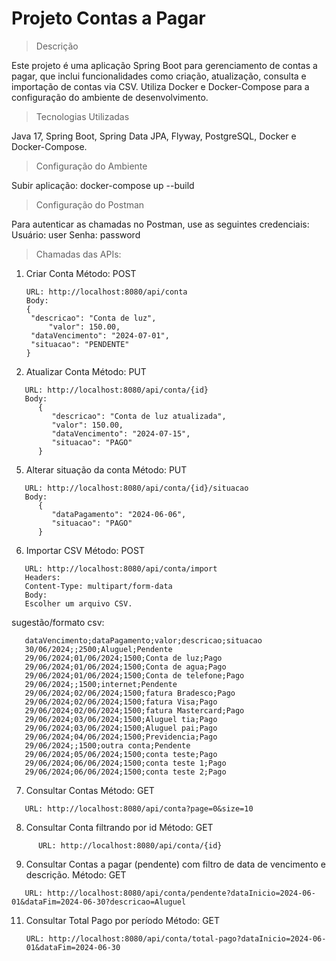 # Projeto Contas a Pagar

> Descrição

   Este projeto é uma aplicação Spring Boot para gerenciamento de contas a pagar, que inclui funcionalidades como criação, 
   atualização, consulta e importação de contas via CSV. Utiliza Docker e Docker-Compose para a configuração do ambiente de desenvolvimento.

> Tecnologias Utilizadas

   Java 17, Spring Boot, Spring Data JPA, Flyway, PostgreSQL, Docker e Docker-Compose.

> Configuração do Ambiente

Subir aplicação: docker-compose up --build

> Configuração do Postman

Para autenticar as chamadas no Postman, use as seguintes credenciais:
Usuário: user
Senha: password

> Chamadas das APIs:

1. Criar Conta
   Método: POST
   ```
   URL: http://localhost:8080/api/conta
   Body:
   {
   	"descricao": "Conta de luz",
       	"valor": 150.00,
   	"dataVencimento": "2024-07-01",
   	"situacao": "PENDENTE"
   }
   ```

3. Atualizar Conta
   Método: PUT
   
```
   URL: http://localhost:8080/api/conta/{id}
   Body:
      {
         "descricao": "Conta de luz atualizada",
         "valor": 150.00,
         "dataVencimento": "2024-07-15",
         "situacao": "PAGO"
      }
```
5. Alterar situação da conta
   Método: PUT
```
   URL: http://localhost:8080/api/conta/{id}/situacao
   Body:
      {
         "dataPagamento": "2024-06-06",
         "situacao": "PAGO"
      }
```
6. Importar CSV
   Método: POST
```
   URL: http://localhost:8080/api/conta/import
   Headers:
   Content-Type: multipart/form-data
   Body:
   Escolher um arquivo CSV.
```
 sugestão/formato csv:
``` 
   dataVencimento;dataPagamento;valor;descricao;situacao
   30/06/2024;;2500;Aluguel;Pendente
   29/06/2024;01/06/2024;1500;Conta de luz;Pago
   29/06/2024;01/06/2024;1500;Conta de agua;Pago
   29/06/2024;01/06/2024;1500;Conta de telefone;Pago
   29/06/2024;;1500;internet;Pendente
   29/06/2024;02/06/2024;1500;fatura Bradesco;Pago
   29/06/2024;02/06/2024;1500;fatura Visa;Pago
   29/06/2024;02/06/2024;1500;fatura Mastercard;Pago
   29/06/2024;03/06/2024;1500;Aluguel tia;Pago
   29/06/2024;03/06/2024;1500;Aluguel pai;Pago
   29/06/2024;04/06/2024;1500;Previdencia;Pago
   29/06/2024;;1500;outra conta;Pendente
   29/06/2024;05/06/2024;1500;conta teste;Pago
   29/06/2024;06/06/2024;1500;conta teste 1;Pago
   29/06/2024;06/06/2024;1500;conta teste 2;Pago
```
7. Consultar Contas
   Método: GET
```
   URL: http://localhost:8080/api/conta?page=0&size=10
```

8. Consultar Conta filtrando por id
      Método: GET
```
      URL: http://localhost:8080/api/conta/{id}
 ```


9.  Consultar Contas a pagar (pendente) com filtro de data de vencimento e descrição.
   Método: GET
```
   URL: http://localhost:8080/api/conta/pendente?dataInicio=2024-06-01&dataFim=2024-06-30?descricao=Aluguel
```

11. Consultar Total Pago por período
    Método: GET
    ```
    URL: http://localhost:8080/api/conta/total-pago?dataInicio=2024-06-01&dataFim=2024-06-30
    ```

